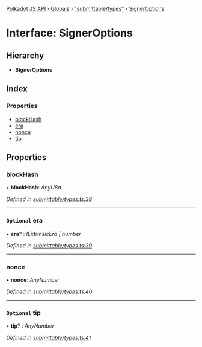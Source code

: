 [Polkadot JS API](../README.md) › [Globals](../globals.md) › ["submittable/types"](../modules/_submittable_types_.md) › [SignerOptions](_submittable_types_.signeroptions.md)

# Interface: SignerOptions

## Hierarchy

* **SignerOptions**

## Index

### Properties

* [blockHash](_submittable_types_.signeroptions.md#blockhash)
* [era](_submittable_types_.signeroptions.md#optional-era)
* [nonce](_submittable_types_.signeroptions.md#nonce)
* [tip](_submittable_types_.signeroptions.md#optional-tip)

## Properties

###  blockHash

• **blockHash**: *AnyU8a*

*Defined in [submittable/types.ts:38](https://github.com/polkadot-js/api/blob/c44cb1858e/packages/api/src/submittable/types.ts#L38)*

___

### `Optional` era

• **era**? : *IExtrinsicEra | number*

*Defined in [submittable/types.ts:39](https://github.com/polkadot-js/api/blob/c44cb1858e/packages/api/src/submittable/types.ts#L39)*

___

###  nonce

• **nonce**: *AnyNumber*

*Defined in [submittable/types.ts:40](https://github.com/polkadot-js/api/blob/c44cb1858e/packages/api/src/submittable/types.ts#L40)*

___

### `Optional` tip

• **tip**? : *AnyNumber*

*Defined in [submittable/types.ts:41](https://github.com/polkadot-js/api/blob/c44cb1858e/packages/api/src/submittable/types.ts#L41)*
